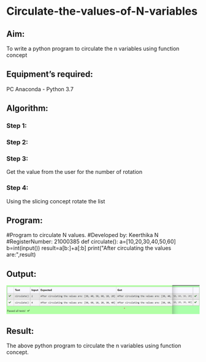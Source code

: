 # Circulate-the-values-of-N-variables
## Aim:
To write a python program to circulate the n variables using function concept
## Equipment’s required:
PC
Anaconda - Python 3.7
## Algorithm: 
### Step 1: 
### Step 2: 
### Step 3: 
Get the value from the user for the number of rotation
### Step 4: 
Using the slicing concept rotate the list

## Program:
#Program to circulate N values.
#Developed by: Keerthika N
#RegisterNumber: 21000385
def circulate():
    a=[10,20,30,40,50,60]
    b=int(input()) 
    result=a[b:]+a[:b]
    print("After circulating the values are:",result)

## Output:

![OUTPUT](./Picture2.png)

## Result:

The above python program to circulate the n variables using function concept.